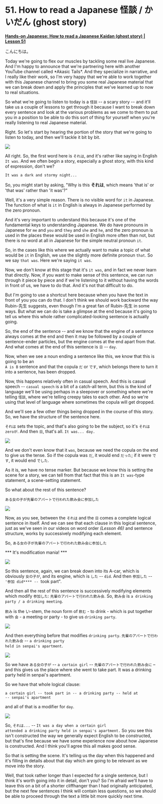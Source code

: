 # **51. How to read a Japanese 怪談 / かいだん (ghost story)**

[**Hands-on Japanese: How to read a Japanese Kaidan (ghost story) | Lesson 51**](https://www.youtube.com/watch?v=uO1rHcwjADA&list=PLg9uYxuZf8x_A-vcqqyOFZu06WlhnypWj&index=53&pp=iAQB)

こんにちは。

Today we're going to flex our muscles by tackling some real live Japanese. And I'm happy to announce that we're partnering here with another YouTube channel called \*Akasic Tails\*. And they specialize in narrative, and I really like their work, so I'm very happy that we're able to work together with this Japanese channel to bring you some real Japanese material that we can break down and apply the principles that we've learned up to now to real situations.

So what we're going to listen to today is a <code>怪談</code> -- a scary story -- and it'll take us a couple of lessons to get through it because I want to break down every sentence and look at the various problems as we come to them to put you in a position to be able to do this sort of thing for yourself when you're really listening to real Japanese material.

Right. So let's start by hearing the portion of the story that we're going to listen to today, and then we'll tackle it bit by bit.

![](media/image19.webp)

All right. So, the first word here is <code>それは</code>, and it's rather like saying in English <code>It was</code>. And we often begin a story, especially a ghost story, with this kind of expression, don't we?

<code>It was a dark and stormy night...</code>

So, you might start by asking, "Why is this **それは**, which means 'that is' or 'that was' rather than 'it was'?"

Well, it's a very simple reason. There is no visible word for <code>it</code> in Japanese. The function of what is <code>it</code> in English is always in Japanese performed by the zero pronoun.

And it's very important to understand this because it's one of the fundamental keys to understanding Japanese. We do have pronouns in Japanese for <code>me</code> and <code>you</code> and <code>they</code> and <code>she</code> and <code>he</code>, and the zero pronoun is used in the places these would be used in English more often than not, but there is no word at all in Japanese for the simple neutral pronoun <code>it</code>.

So, in the cases like this where we actually want to make a topic of what would be <code>it</code> in English, we use the slightly more definite pronoun <code>that</code>. So we say <code>that was</code>. Here we're saying <code>it was</code>.

Now, we don't know at this stage that it's <code>it was</code>, and in fact we never learn that directly. Now, if you want to make sense of this sentence, we can run through it piece by piece and if we're listening to it without having the words in front of us, we have to do that. And it's not that difficult to do.

But I'm going to use a shortcut here because when you have the text in front of you you can do that. I don't think we should work backward the way Rubin-先生 suggests, even though I'm a great fan of Rubin-先生 in some ways. But what we can do is take a glimpse at the end because it's going to tell us where this whole rather complicated-looking sentence is actually going.

So, the end of the sentence -- and we know that the engine of a sentence always comes at the end and then it may be followed by a couple of sentence-ender particles, but the engine comes at the end apart from that. And what comes at the end of this sentence is <code>日</code> -- <code>day</code>.

Now, when we see a noun ending a sentence like this, we know that this is going to be an  
<code>A is B</code> sentence and that the copula <code>だ</code> or <code>です</code>, which belongs there to turn it into a sentence, has been dropped.

Now, this happens relatively often in casual speech. And this is casual speech -- <code>casual speech</code> is a bit of a catch-all term, but this is the kind of language we'll be using perhaps in a sleepover or something where we're telling <code>怪談</code>, where we're telling creepy tales to each other. And so we're using that level of language where sometimes the copula will get dropped.

And we'll see a few other things being dropped in the course of this story. So, we have the structure of the sentence here.

<code>それは</code> sets the topic, and that's also going to be the subject, so it's <code>それはzeroが</code>. And then <code>日</code>, that's all. <code>It was... day.</code>

![](media/image856.webp)

And we don't even know that it <code>was</code>, because we need the copula on the end to give us the tense. So if the copula was <code>だ</code>, it would end <code>だった</code>; if it were <code>です</code>, it would end <code>でした</code>.

As it is, we have no tense marker. But because we know this is setting the scene for a story, we can tell from that fact that this is an <code>It was</code>-type statement, a scene-setting statement.

So what about the rest of this sentence?

<code>ある女の子が先輩のアパートで行われた飲み会に参加した</code>

![](media/image204.webp)

Now, as you see, between the <code>それは</code> and the <code>日</code> comes a complete logical sentence in itself. And we can see that each clause in this logical sentence, just as we've seen in our videos on word order *(Lesson 46)* and sentence structure, works by successively modifying each element.

So, <code>ある女の子が先輩のアパートで行われた飲み会に参加した</code>

\*\*\* It's modification mania! \*\*\*

![](media/image142.webp)

So this sentence, again, we can break down into its A-car, which is obviously <code>女の子が</code>, and its engine, which is <code>した</code> -- <code>did</code>. And then <code>参加した</code> -- <code>'参加 did**** -- </code>took part".

And then all the rest of this sentence is successively modifying elements which modify <code>参加した</code>: <code>先輩のアパートで行われた飲み会</code>. So, <code>飲み会</code> is <code>a drinking party / a drinking meeting</code>.

<code>飲み</code> is the い-stem, the noun form of <code>飲む</code> - to drink - which is put together with <code>会</code> - a meeting or party - to give us <code>drinking party</code>.

![](media/image223.webp)

And then everything before that modifies <code>drinking party</code>. <code>先輩のアパートで行われた飲み会</code> -- <code>a drinking party held in senpai's apartment</code>.

![](media/image987.webp)

So we have <code>ある女の子が</code> -- <code>a certain girl</code> -- <code>先輩のアパートで行われた飲み会に</code> – and this gives us the place where she went to take part. It was a drinking party held in senpai's apartment.

So we have that whole logical clause:

<code>a certain girl -- took part in -- a drinking party -- held at -- senpai's apartment</code>

and all of that is a modifier for <code>day</code>.

![](media/image382.webp)

So, <code>それは...</code> -- <code>It was a day when a certain girl attended a drinking party held in senpai's apartment.</code> So you see this isn't constructed the way we generally expect English to be constructed, but that's fine because we have some experience now about how Japanese is constructed. And I think you'll agree this all makes good sense.

So that is setting the scene. It's telling us the day when this happened and it's filling in details about that day which are going to be relevant as we move into the story.

Well, that took rather longer than I expected for a single sentence, but I think it's worth going into it in detail, don't you? So I'm afraid we'll have to leave this on a bit of a shorter cliffhanger than I had originally anticipated, but the next few sentences I think will contain less questions, so we should be able to proceed through the text a little bit more quickly next time.
